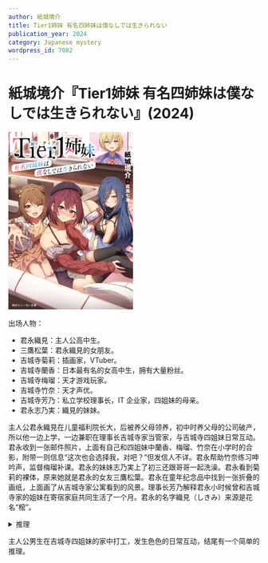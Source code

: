 ```yaml
---
author: 紙城境介
title: Tier1姉妹 有名四姉妹は僕なしでは生きられない
publication_year: 2024
category: Japanese mystery
wordpress_id: 7082
---
```


# 紙城境介『Tier1姉妹 有名四姉妹は僕なしでは生きられない』(2024)

<img src=images/2024b_cover.jpg width=250/>

出场人物：
* 君永織見：主人公高中生。
* 三鷹松葉：君永織見的女朋友。
* 吉城寺菊莉：插画家，VTuber。
* 吉城寺蘭香：日本最有名的女高中生，拥有大量粉丝。
* 吉城寺梅瑠：天才游戏玩家。
* 吉城寺竹奈：天才声优。
* 吉城寺芳乃：私立学校理事长，IT 企业家，四姐妹的母亲。
* 君永志乃実：織見的妹妹。

主人公君永織見在儿童福利院长大，后被养父母领养，初中时养父母的公司破产，所以他一边上学，一边兼职在理事长吉城寺家当管家，与吉城寺四姐妹日常互动。君永收到一张邮件照片，上面有自己和四姐妹中蘭香、梅瑠、竹奈在小学时的合影，附带一则信息“这次也会选择我，对吧？”但发信人不详。君永帮助竹奈练习呻吟声，监督梅瑠补课。君永的妹妹志乃実上了初三还跟哥哥一起洗澡。君永看到菊莉的裸体，原来她就是君永的女友三鷹松葉。君永在童年纪念品中找到一张折叠的画纸，上面画了从吉城寺家公寓看到的风景。理事长芳乃解释君永小时候曾和吉城寺家的姐妹在寄宿家庭共同生活了一个月。君永的名字織見（しきみ）来源是花名“樒”。

<details><summary>推理</summary>
照片左下角有夕阳的光线。菊莉的房间西边是衣帽间，蘭香的房间西边是走廊，竹奈的房间西边是墙壁，所以照片是梅瑠拍摄。
</details>

主人公男生在吉城寺四姐妹的家中打工，发生色色的日常互动，结尾有一个简单的推理。